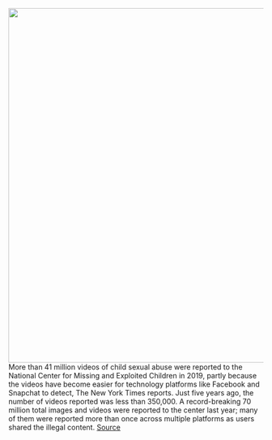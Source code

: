 <img src='https://cdn.vox-cdn.com/thumbor/GN2FKD8SLpJ0BUSPLtwebjsMk0E=/0x0:2040x1360/1200x800/filters:focal(857x517:1183x843)/cdn.vox-cdn.com/uploads/chorus_image/image/66275337/acastro_170621_1777_0008.0.jpg' width='700px' /><br/>
More than 41 million videos of child sexual abuse were reported to the National Center for Missing and Exploited Children in 2019, partly because the videos have become easier for technology platforms like Facebook and Snapchat to detect, The New York Times reports.  Just five years ago, the number of videos reported was less than 350,000. A record-breaking 70 million total images and videos were reported to the center last year; many of them were reported more than once across multiple platforms as users shared the illegal content.
<a href='https://www.theverge.com/2020/2/7/21128223/child-abuse-videos-report-facebook-twitter-snap-google-microsoft'> Source <a/>